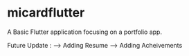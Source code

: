# micardflutter

A Basic Flutter application focusing on a portfolio app.

Future Update :
--> Adding Resume 
--> Adding Acheivements
 
